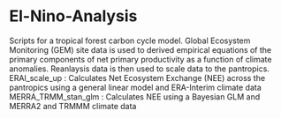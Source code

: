 # El-Nino-Analysis
Scripts for a tropical forest carbon cycle model. Global Ecosystem Monitoring (GEM) site data is used to derived empirical equations of the primary components of net primary productivity as a function of climate anomalies.  Reanlaysis data is then used to scale data to the pantropics.
ERAI_scale_up :  Calculates Net Ecosystem Exchange (NEE) across the pantropics using a general linear model and ERA-Interim climate data
MERRA_TRMM_stan_glm : Calculates NEE using a Bayesian GLM and MERRA2 and TRMMM climate data




